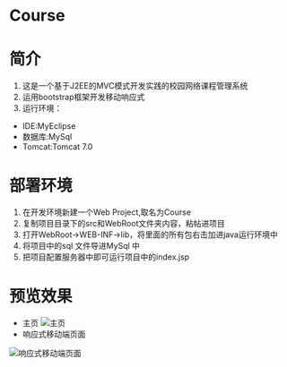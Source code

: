 # Course
# 简介
1. 这是一个基于J2EE的MVC模式开发实践的校园网络课程管理系统
2. 运用bootstrap框架开发移动响应式
3. 运行环境：
* IDE:MyEclipse
* 数据库:MySql
* Tomcat:Tomcat 7.0
# 部署环境
1. 在开发环境新建一个Web Project,取名为Course
2. 复制项目目录下的src和WebRoot文件夹内容，粘帖进项目
3. 打开WebRoot->WEB-INF->lib，将里面的所有包右击加进java运行环境中
4. 将项目中的sql 文件导进MySql 中
5. 把项目配置服务器中即可运行项目中的index.jsp
# 预览效果
* 主页
![主页](https://github.com/pzhiquan/Course/blob/master/WebRoot/images/course1.gif?raw=true)
* 响应式移动端页面

![响应式移动端页面](https://github.com/pzhiquan/Course/blob/master/WebRoot/images/course-bs.gif?raw=true)
